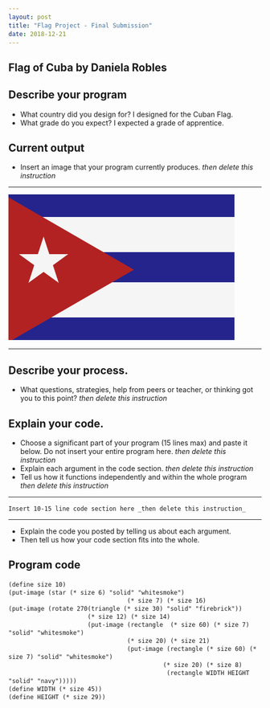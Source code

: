 ```yaml
---
layout: post
title: "Flag Project - Final Submission"
date: 2018-12-21
---
```


## Flag of Cuba by Daniela Robles

## Describe your program

-   What country did you design for? I designed for the Cuban Flag.
-   What grade do you expect? I expected a grade of apprentice.

<!--- Delete this comment and add your writing -->

## Current output

-   Insert an image that your program currently produces. _then delete this instruction_

* * *
![Flag](/images/flag.png)
* * *

## Describe your process.

-   What questions, strategies, help from peers or teacher, or thinking got you to this point? _then delete this instruction_

<!--- Delete this comment and add your writing -->


## Explain your code.

-   Choose a significant part of your program (15 lines max) and paste it below. Do not insert your entire program here. _then delete this instruction_
-   Explain each argument in the code section. _then delete this instruction_
-   Tell us how it functions independently and within the whole program _then delete this instruction_

* * *

```
Insert 10-15 line code section here _then delete this instruction_
```

* * *

-   Explain the code you posted by telling us about each argument.
-   Then tell us how your code section fits into the whole.
 
<!--- Delete this comment and add your writing -->


## Program code

```
(define size 10)
(put-image (star (* size 6) "solid" "whitesmoke")
                                 (* size 7) (* size 16)
(put-image (rotate 270(triangle (* size 30) "solid" "firebrick"))
                      (* size 12) (* size 14)
                      (put-image (rectangle  (* size 60) (* size 7) "solid" "whitesmoke")
                                 (* size 20) (* size 21)
                                 (put-image (rectangle (* size 60) (* size 7) "solid" "whitesmoke")
                                           (* size 20) (* size 8) 
                                            (rectangle WIDTH HEIGHT "solid" "navy")))))
(define WIDTH (* size 45))
(define HEIGHT (* size 29))

```
